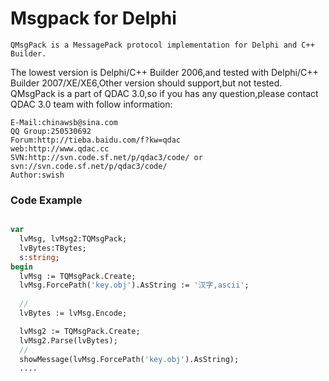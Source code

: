 # Msgpack for Delphi

    QMsgPack is a MessagePack protocol implementation for Delphi and C++ Builder.
The lowest version is Delphi/C++ Builder 2006,and tested with Delphi/C++ Builder 
2007/XE/XE6,Other version should support,but not tested.
    QMsgPack is a part of QDAC 3.0,so if you has any question,please contact 
QDAC 3.0 team with follow information:
    
    E-Mail:chinawsb@sina.com
    QQ Group:250530692
    Forum:http://tieba.baidu.com/f?kw=qdac
    web:http://www.qdac.cc
    SVN:http://svn.code.sf.net/p/qdac3/code/ or svn://svn.code.sf.net/p/qdac3/code/
    Author:swish

### Code Example
```Pascal

var
  lvMsg, lvMsg2:TQMsgPack;
  lvBytes:TBytes;
  s:string;
begin
  lvMsg := TQMsgPack.Create;
  lvMsg.ForcePath('key.obj').AsString := '汉字,ascii';
    
  //
  lvBytes := lvMsg.Encode;

  lvMsg2 := TQMsgPack.Create;
  lvMsg2.Parse(lvBytes);
  //
  showMessage(lvMsg.ForcePath('key.obj').AsString);
  ....
  
  ```
